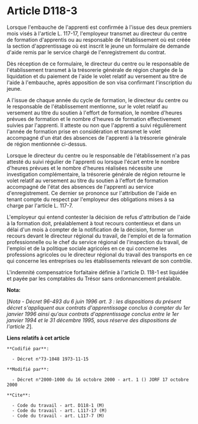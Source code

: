 # Article D118-3

Lorsque l'embauche de l'apprenti est confirmée à l'issue des deux premiers mois visés à l'article L. 117-17, l'employeur
transmet au directeur du centre de formation d'apprentis ou au responsable de l'établissement où est créée la section
d'apprentissage où est inscrit le jeune un formulaire de demande d'aide remis par le service chargé de l'enregistrement du
contrat.

Dès réception de ce formulaire, le directeur du centre ou le responsable de l'établissement transmet à la trésorerie générale
de région chargée de la liquidation et du paiement de l'aide le volet relatif au versement au titre de l'aide à l'embauche,
après apposition de son visa confirmant l'inscription du jeune.

A l'issue de chaque année du cycle de formation, le directeur du centre ou le responsable de l'établissement mentionne, sur
le volet relatif au versement au titre du soutien à l'effort de formation, le nombre d'heures prévues de formation et le
nombre d'heures de formation effectivement suivies par l'apprenti. Il atteste ou non que l'apprenti a suivi régulièrement
l'année de formation prise en considération et transmet le volet accompagné d'un état des absences de l'apprenti à la
trésorerie générale de région mentionnée ci-dessus.

Lorsque le directeur du centre ou le responsable de l'établissement n'a pas attesté du suivi régulier de l'apprenti ou
lorsque l'écart entre le nombre d'heures prévues et le nombre d'heures réalisées nécessite une investigation complémentaire,
la trésorerie générale de région retourne le volet relatif au versement au titre du soutien à l'effort de formation
accompagné de l'état des absences de l'apprenti au service d'enregistrement. Ce dernier se prononce sur l'attribution de
l'aide en tenant compte du respect par l'employeur des obligations mises à sa charge par l'article L. 117-7.

L'employeur qui entend contester la décision de refus d'attribution de l'aide à la formation doit, préalablement à tout
recours contentieux et dans un délai d'un mois à compter de la notification de la décision, former un recours devant le
directeur régional du travail, de l'emploi et de la formation professionnelle ou le chef du service régional de l'inspection
du travail, de l'emploi et de la politique sociale agricoles en ce qui concerne les professions agricoles ou le directeur
régional du travail des transports en ce qui concerne les entreprises ou les établissements relevant de son contrôle.

L'indemnité compensatrice forfaitaire définie à l'article D. 118-1 est liquidée et payée par les comptables du Trésor sans
ordonnancement préalable.

**Nota:**

[*Nota - Décret 96-493 du 6 juin 1996 art. 3 : les dispositions du présent décret s'appliquent aux contrats d'apprentissage
conclus à compter du 1er janvier 1996 ainsi qu'aux contrats d'apprentissage conclus entre le 1er janvier 1994 et le 31
décembre 1995, sous réserve des dispositions de l'article 2*].

**Liens relatifs à cet article**

	**Codifié par**:

	  - Décret n°73-1048 1973-11-15

	**Modifié par**:

	  - Décret n°2000-1000 du 16 octobre 2000 - art. 1 () JORF 17 octobre 2000

	**Cite**:

	  - Code du travail - art. D118-1 (M)
	  - Code du travail - art. L117-17 (M)
	  - Code du travail - art. L117-7 (M)
